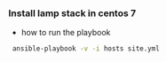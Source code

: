 ### Install lamp stack in centos 7

* how to run the playbook
``` bash
 ansible-playbook -v -i hosts site.yml
 ```
